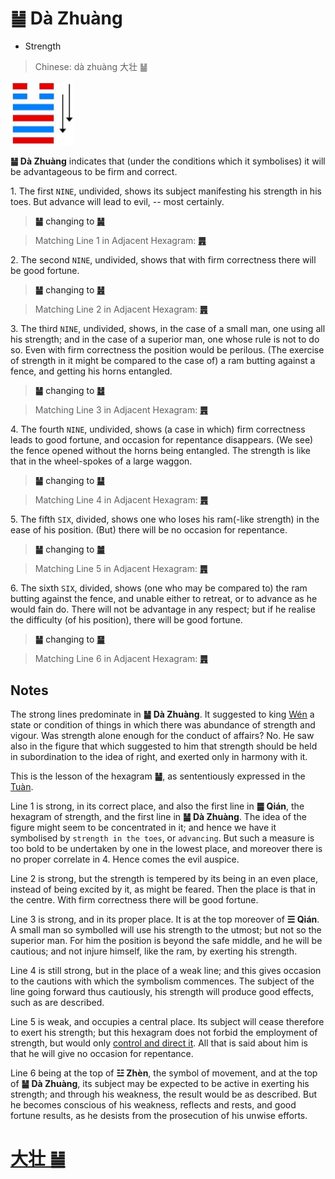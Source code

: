 # ䷡ Dà Zhuàng

* Strength

> Chinese: dà zhuàng 大壮 ䷡

<a id="p-129"/>

<img src="../shapes/34.10.png" width="101" alt="大壮">

**䷡ Dà Zhuàng** indicates that (under the conditions which it symbolises) it will be advantageous to be firm and correct.

<a id="p-130"/>

1.<a id="34.1"/> The first `NINE`, undivided, shows its subject manifesting his strength in his toes. But advance will lead to evil, -- most certainly.

> **䷡** changing to [**䷟**](e68192heng.md)

> Matching Line 1 in Adjacent Hexagram: [**䷠**](e981afdun.md#33.1)

2.<a id="34.2"/> The second `NINE`, undivided, shows that with firm correctness there will be good fortune.

> **䷡** changing to [**䷶**](e4b8b0feng.md)

> Matching Line 2 in Adjacent Hexagram: [**䷠**](e981afdun.md#33.2)

3.<a id="34.3"/> The third `NINE`, undivided, shows, in the case of a small man, one using all his strength; and in the case of a superior man, one whose rule is not to do so. Even with firm correctness the position would be perilous. (The exercise of strength in it might be compared to the case of) a ram butting against a fence, and getting his horns entangled.

> **䷡** changing to [**䷵**](e5bd92e5a6b9guimei.md)

> Matching Line 3 in Adjacent Hexagram: [**䷠**](e981afdun.md#33.3)

4.<a id="34.4"/> The fourth `NINE`, undivided, shows (a case in which) firm correctness leads to good fortune, and occasion for repentance disappears. (We see) the fence opened without the horns being entangled. The strength is like that in the wheel-spokes of a large waggon.

> **䷡** changing to [**䷊**](e6b3b0tai.md)

> Matching Line 4 in Adjacent Hexagram: [**䷠**](e981afdun.md#33.4)

5.<a id="34.5"/> The fifth `SIX`, divided, shows one who loses his ram(-like strength) in the ease of his position. (But) there will be no occasion for repentance.

> **䷡** changing to [**䷪**](e5a4acguai.md)

> Matching Line 5 in Adjacent Hexagram: [**䷠**](e981afdun.md#33.5)

6.<a id="34.6"/> The sixth `SIX`, divided, shows (one who may be compared to) the ram butting against the fence, and unable either to retreat, or to advance as he would fain do. There will not be advantage in any respect; but if he realise the difficulty (of his position), there will be good fortune.

> **䷡** changing to [**䷍**](e5a4a7e69c89dayou.md)

> Matching Line 6 in Adjacent Hexagram: [**䷠**](e981afdun.md#33.6)

## Notes

The strong lines predominate in **䷡ Dà Zhuàng**. It suggested to king [Wén](https://en.wikipedia.org/wiki/King_Wen_of_Zhou) a state or condition of things in which there was abundance of strength and vigour. Was strength alone enough for the conduct of affairs? No. He saw also in the figure that which suggested to him that strength should be held in subordination to the idea of right, and exerted only in harmony with it.

<a id="p-131"/>

This is the lesson of the hexagram **䷡**, as sententiously expressed in the [Tuàn](https://ctext.org/book-of-changes/tuan-zhuan).

Line 1 is strong, in its correct place, and also the first line in **䷀ Qián**, the hexagram of strength, and the first line in **䷡ Dà Zhuàng**. The idea of the figure might seem to be concentrated in it; and hence we have it symbolised by `strength in the toes`, or `advancing`. But such a measure is too bold to be undertaken by one in the lowest place, and moreover there is no proper correlate in 4. Hence comes the evil auspice.

Line 2 is strong, but the strength is tempered by its being in an even place, instead of being excited by it, as might be feared. Then the place is that in the centre. With firm correctness there will be good fortune.

Line 3 is strong, and in its proper place. It is at the top moreover of **☰ Qián**. A small man so symbolled will use his strength to the utmost; but not so the superior man. For him the position is beyond the safe middle, and he will be cautious; and not injure himself, like the ram, by exerting his strength.

Line 4 is still strong, but in the place of a weak line; and this gives occasion to the cautions with which the symbolism commences. The subject of the line going forward thus cautiously, his strength will produce good effects, such as are described.

Line 5 is weak, and occupies a central place. Its subject will cease therefore to exert his strength; but this hexagram does not forbid the employment of strength, but would only [control and direct it](e6998bjin.md#p-132). All that is said about him is that he will give no occasion for repentance.

Line 6 being at the top of **☳ Zhèn**, the symbol of movement, and at the top of **䷡ Dà Zhuàng**, its subject may be expected to be active in exerting his strength; and through his weakness, the result would be as described. But he becomes conscious of his weakness, reflects and rests, and good fortune results, as he desists from the prosecution of his unwise efforts.

# [大壮 ䷡](e5a4a7e5a3aedazhuang_cn.md)
